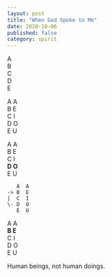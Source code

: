 ```yaml
---
layout: post
title: "When God Spoke to Me"
date: 2020-10-06
published: false
category: spirit
---
```


A<br>
B<br>
C<br>
D<br>
E<br>

A  A<br>
B  E<br>
C  I<br>
D  O<br>
E  U<br>

A  A<br>
B  E<br>
C  I<br>
**D  O**<br>
E  U<br>

```
   A  A
-> B  E
|  C  I
\- D  O
   E  U
```

A  A<br>
**B  E**<br>
C  I<br>
D  O<br>
E  U<br>

Human beings, not human doings.
